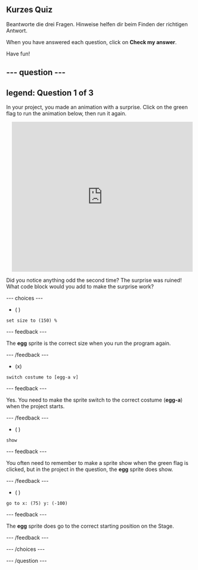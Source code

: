 ## Kurzes Quiz

Beantworte die drei Fragen. Hinweise helfen dir beim Finden der richtigen Antwort.

When you have answered each question, click on **Check my answer**.

Have fun!

--- question ---
---
legend: Question 1 of 3
---

In your project, you made an animation with a surprise. Click on the green flag to run the animation below, then run it again.

<div class="scratch-preview" style="margin-left: 15px;">
  <iframe allowtransparency="true" width="485" height="402" src="https://scratch.mit.edu/projects/embed/499932713/?autostart=false" frameborder="0"></iframe>
</div>

Did you notice anything odd the second time? The surprise was ruined! What code block would you add to make the surprise work?

--- choices ---

- ( )
```blocks3
set size to (150) %
```

  --- feedback ---

 The **egg** sprite is the correct size when you run the program again.

  --- /feedback ---

- (x)
```blocks3
switch costume to [egg-a v]
```

  --- feedback ---

 Yes. You need to make the sprite switch to the correct costume (**egg-a**) when the project starts.

  --- /feedback ---

- ( )
```blocks3
show
```

  --- feedback ---

 You often need to remember to make a sprite show when the green flag is clicked, but in the project in the question, the **egg** sprite does show.

  --- /feedback ---

- ( )
```blocks3
go to x: (75) y: (-100)
```

  --- feedback ---

 The **egg** sprite does go to the correct starting position on the Stage.

  --- /feedback ---

--- /choices ---

--- /question ---
